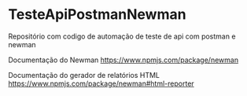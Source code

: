 # TesteApiPostmanNewman
Repositório com codigo de automação de teste de api com postman e newman

Documentação do Newman
https://www.npmjs.com/package/newman

Documentação do gerador de relatórios HTML
https://www.npmjs.com/package/newman#html-reporter
